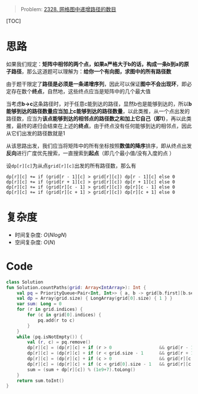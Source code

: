 > Problem: [2328. 网格图中递增路径的数目](https://leetcode.cn/problems/number-of-increasing-paths-in-a-grid/description/)

[TOC]

# 思路
如果我们规定：**矩阵中相邻的两个点，如果a严格大于b的话，构成一条b到a的原子路径**，那么这道题可以理解为：**给你一个有向图，求图中的所有路径数**

由于题干限定了**路径是必须是一条递增序列**，因此可以保证**图中不会出现环**，即必定存在数个**终点**，自然地，这些终点应当是矩阵中的几个最大值

当考虑**b->c**这条路径时，对于任意c能到达的路径，显然b也是能够到达的，所以**b能够到达的路径数量应当加上c能够到达的路径数量**，以此类推，从一个点出发的路径数，应当为**该点能够到达的相邻点的路径数之和加上它自己（即1）**，再以此类推，最终的递归会结束在上述的**终点**，由于终点没有任何能够到达的相邻点，因此从它们出发的路径数就是1

从该思路出发，我们应当将矩阵中的所有坐标按照**数值的降序**排序，即从终点出发**反向**进行广度优先搜索，一直搜索到**起点**（即几个最小值/没有入度的点 ）

设`dp[r][c]`为从点`grid[r][c]`出发的所有路径数，那么有
```
dp[r][c] += if (grid[r - 1][c] > grid[r][c]) dp[r - 1][c] else 0
dp[r][c] += if (grid[r + 1][c] > grid[r][c]) dp[r + 1][c] else 0
dp[r][c] += if (grid[r][c - 1] > grid[r][c]) dp[r][c - 1] else 0
dp[r][c] += if (grid[r][c + 1] > grid[r][c]) dp[r][c + 1] else 0
```

# 复杂度
- 时间复杂度: $O(NlogN)$
- 空间复杂度:  $O(N)$

# Code
```Kotlin []
class Solution 
fun Solution.countPaths(grid: Array<IntArray>): Int {
    val pq = PriorityQueue<Pair<Int, Int>> { a, b -> grid[b.first][b.second] - grid[a.first][a.second] }
    val dp = Array(grid.size) { LongArray(grid[0].size) { 1 } }
    var sum: Long = 0
    for (r in grid.indices) {
        for (c in grid[0].indices) {
            pq.add(r to c)
        }
    }
    while (pq.isNotEmpty()) {
        val (r, c) = pq.remove()
        dp[r][c] = (dp[r][c] + if (r > 0                  && grid[r - 1][c] > grid[r][c]) dp[r - 1][c] else 0) % (1e9+7).toLong()
        dp[r][c] = (dp[r][c] + if (r < grid.size - 1      && grid[r + 1][c] > grid[r][c]) dp[r + 1][c] else 0) % (1e9+7).toLong()
        dp[r][c] = (dp[r][c] + if (c > 0                  && grid[r][c - 1] > grid[r][c]) dp[r][c - 1] else 0) % (1e9+7).toLong()
        dp[r][c] = (dp[r][c] + if (c < grid[0].size - 1   && grid[r][c + 1] > grid[r][c]) dp[r][c + 1] else 0) % (1e9+7).toLong()
        sum = (sum + dp[r][c]) % (1e9+7).toLong()
    }
    return sum.toInt()
}
```
